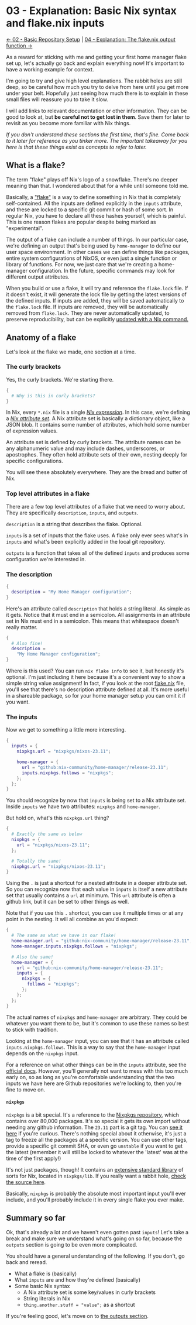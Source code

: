 # 03 - Explanation: Basic Nix syntax and flake.nix inputs

[<- 02 - Basic Repository Setup](./02-basic-repository-setup.md) | [04 - Explanation: The flake.nix output function ->](./04-explain-outputs-function.md)

As a reward for sticking with me and getting your first home manager flake set
up, let's actually go back and explain everything now! It's important to have
a working example for context.

I'm going to try and give high level explanations. The rabbit holes are still
deep, so be careful how much you try to delve from here until you get more under
your belt. Hopefully just seeing how much there is to explain in these small
files will reassure you to take it slow.

I will add links to relevant documentation or other information. They can be
good to look at, but **be careful not to get lost in them**. Save them for later
to revisit as you become more familiar with Nix things.

_If you don't understand these sections the first time, that's fine. Come back
to it later for reference as you tinker more. The important takeaway for you
here is that these things exist as concepts to refer to later._

## What is a flake?

The term "flake" plays off Nix's logo of a snowflake. There's no deeper
meaning than that. I wondered about that for a while until someone told me.

Basically, a ["flake"](https://nixos.org/manual/nix/stable/command-ref/new-cli/nix3-flake.html)
is a way to define something in Nix that is completely self-contained. All the
inputs are defined explicitly in the `inputs` attribute, and these are locked to
a specific git commit or hash of some sort. In regular Nix, you have to declare
all these hashes yourself, which is painful. This is one reason flakes are
popular despite being marked as "experimental".

The output of a flake can include a number of things. In our particular case,
we're defining an output that's being used by `home-manager` to define our user
space environment. In other cases we can define things like packages, entire
system configurations of NixOS, or even just a single function or library of
functions. For now, we just care that we're creating a home-manager
configuration. In the future, specific commands may look for different output
attributes.

When you build or use a flake, it will try and reference the `flake.lock` file.
If it doesn't exist, it will generate the lock file by getting the latest
versions of the defined inputs. If inputs are added, they will be saved
automatically to the `flake.lock` file. If inputs are removed, they will be
automatically removed from `flake.lock`. They are never automatically updated,
to preserve reproducibility, but can be explicitly [updated with a Nix command.](https://nixos.org/manual/nix/stable/command-ref/new-cli/nix3-flake-update.html)

## Anatomy of a flake

Let's look at the flake we made, one section at a time.

### The curly brackets

Yes, the curly brackets. We're starting there.

```nix
{
  # Why is this in curly brackets?
}
```

In Nix, every `*.nix` file is a single [_Nix expression_](https://nixos.org/manual/nix/stable/language/).
In this case, we're defining a [_Nix attribute set_](https://nixos.org/manual/nix/stable/language/values.html#attribute-set).
A Nix attribute set is basically a dictionary object, like a JSON blob. It
contains some number of attributes, which hold some number of expression values.

An attribute set is defined by curly brackets. The attribute names can be any
alphanumeric value and may include dashes, underscores, or apostrophes. They
often hold attribute sets of their own, nesting deeply for specific
configurations.

You will see these absolutely everywhere. They are the bread and butter of Nix.

### Top level attributes in a flake

There are a few top level attributes of a flake that we need to worry about.
They are specifically `description`, `inputs`, and `outputs`.

`description` is a string that describes the flake. Optional.

`inputs` is a set of inputs that the flake uses. A flake only ever sees what's
in `inputs` and what's been explicitly added in the local git repository.

`outputs` is a function that takes all of the defined `inputs` and produces
some configuration we're interested in.

### The description

```nix
{
  description = "My Home Manager configuration";
}
```

Here's an attribute called `description` that holds a string literal. As simple
as it gets. Notice that it must end in a semicolon. All assignments in an
attribute set in Nix must end in a semicolon. This means that whitespace doesn't
really matter.

```nix
{
  # Also fine!
  description =
    "My Home Manager configuration";
}
```

Where is this used? You can run `nix flake info` to see it, but honestly
it's optional. I'm just including it here because it's a convenient way to
show a simple string value assignment! In fact, if you look at the root
[flake.nix](./flake.nix) file, you'll see that there's no description attribute
defined at all. It's more useful in a shareable package, so for your home
manager setup you can omit it if you want.

### The inputs

Now we get to something a little more interesting.

```nix
{
  inputs = {
    nixpkgs.url = "nixpkgs/nixos-23.11";

    home-manager = {
      url = "github:nix-community/home-manager/release-23.11";
      inputs.nixpkgs.follows = "nixpkgs";
    };
  };
}
```

You should recognize by now that `inputs` is being set to a Nix attribute set.
Inside `inputs` we have two attributes: `nixpkgs` and `home-manager`.

But hold on, what's this `nixpkgs.url` thing?

```nix
{
  # Exactly the same as below
  nixpkgs = {
    url = "nixpkgs/nixos-23.11";
  };

  # Totally the same!
  nixpkgs.url = "nixpkgs/nixos-23.11";
}
```

Using the `.` is just a shortcut for a nested attribute in a deeper attribute
set. So you can recognize now that each value in `inputs` is itself a new
attribute set that usually contains a `url` at minimum. This `url` attribute is
often a github link, but it can be set to other things as well.

Note that if you use this `.` shortcut, you can use it multiple times or at any
point in the nesting. It will all combine as you'd expect:

```nix
{
  # The same as what we have in our flake!
  home-manager.url = "github:nix-community/home-manager/release-23.11";
  home-manager.inputs.nixpkgs.follows = "nixpkgs";

  # Also the same!
  home-manager = {
    url = "github:nix-community/home-manager/release-23.11";
    inputs = {
      nixpkgs = {
        follows = "nixpkgs";
      };
    };
  };
}
```

The actual names of `nixpkgs` and `home-manager` are arbitrary. They could be
whatever you want them to be, but it's common to use these names so best to
stick with tradition.

Looking at the `home-manager` input, you can see that it has an attribute called
`inputs.nixpkgs.follows`. This is a way to say that the `home-manager` input
depends on the `nixpkgs` input.

For a reference on what other things can be in the `inputs` attribute, see the
[official docs](https://nixos.org/manual/nix/stable/command-ref/new-cli/nix3-flake.html#flake-inputs).
However, you'll generally not want to mess with this too much early on, so as
long as you're comfortable understanding that the two inputs we have here are
Github repositories we're locking to, then you're fine to move on.

#### `nixpkgs`

`nixpkgs` is a bit special. It's a reference to the [Nixpkgs repository](https://github.com/NixOS/nixpkgs),
which contains over 80,000 packages. It's so special it gets its own import
without needing any github information. The `23.11` part is a git tag. You can
[see it here](https://github.com/NixOS/nixpkgs/releases/tag/23.11) if you're
curious. There's nothing special about it otherwise, it's just a tag to freeze
all the packages at a specific version. You can use other tags, provide a
specific git commit SHA, or even go `unstable` if you want to get the latest
(remember it will still be locked to whatever the 'latest' was at the time of
the first apply!)

It's not just packages, though! It contains an [extensive standard library](https://nixos.org/manual/nixpkgs/stable/#sec-functions-library)
of sorts for Nix, located in `nixpkgs/lib`. If you really want a rabbit hole,
[check the source here](https://github.com/NixOS/nixpkgs/tree/master/lib).

Basically, `nixpkgs` is probably the absolute most important input you'll ever
include, and you'll probably include it in every single flake you ever make.

## Summary so far

Ok, that's already a lot and we haven't even gotten past `inputs`! Let's take
a break and make sure we understand what's going on so far, because the
`outputs` section is going to be even more complicated.

You should have a general understanding of the following. If you don't, go back
and reread.

- What a flake is (basically)
- What `inputs` are and how they're defined (basically)
- Some basic Nix syntax
  - A Nix attribute set is some key/values in curly brackets
  - String literals in Nix
  - `thing.another.stuff = "value";` as a shortcut

If you're feeling good, let's move on to [the outputs section](./04-explain-outputs-function.md).
